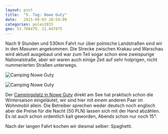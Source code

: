 ```yaml
---
layout: post
title:  "5. Tag: Nowe Guty"
date:   2015-09-03 20:59:00
categories: polen2015
geo: 53.766479, 21.847875
---
```


Nach 9 Stunden und 530km Fahrt nur über polnische Landstraßen sind wir in den Masuren angekommen. Die Strecke zwischen 
Krakau und Warschau wird aktuell ausgebaut und war zum Teil sogar schon eine zweispurige Nationalstraße, aber wir waren
auch einige Zeit auf sehr holprigen, nicht nummerierten Straßen unterwegs.

![Camping Nowe Guty](https://pbs.twimg.com/media/CN_nypHUcAAAOvm.jpg)

![Camping Nowe Guty](https://pbs.twimg.com/media/CN_pb1RUkAAysKw.jpg)

Der [Campingplatz in Nowe Guty](http://nowe-guty.com.pl/pole.htm) direkt am See hat praktisch schon die Wintersaison 
eingeläutet, wir sind hier mit einem anderen Paar im Wohnmobil allein. Die Betreiber sprechen weder deutsch noch englisch
aber die Preise für die Nacht (50 PLN) lassen sich mit der Hand abzählen. Es ist auch schon ordentlich kalt geworden, 
Abends schon nur noch 15°.

Nach der langen Fahrt kochen wir diesmal selber: Spaghetti.
